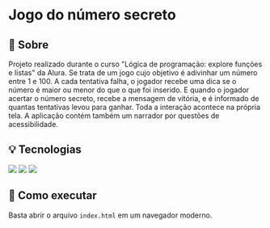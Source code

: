 # Jogo do número secreto

## 🔖 Sobre

Projeto realizado durante o curso "Lógica de programação: explore funções e listas" da Alura. Se trata de um jogo cujo objetivo é adivinhar um número entre 1 e 100. A cada tentativa falha, o jogador recebe uma dica se o número é maior ou menor do que o que foi inserido. E quando o jogador acertar o número secreto, recebe a mensagem de vitória, e é informado de quantas tentativas levou para ganhar. Toda a interação acontece na própria tela. A aplicação contém também um narrador por questões de acessibilidade.

## 💡 Tecnologias

<div>
  <img src="https://img.shields.io/badge/javascript-%23323330.svg?style=for-the-badge&logo=javascript&logoColor=%23F7DF1E">
  <img src="https://img.shields.io/badge/html5-%23E34F26.svg?style=for-the-badge&logo=html5&logoColor=white">
  <img src="https://img.shields.io/badge/css3-%231572B6.svg?style=for-the-badge&logo=css3&logoColor=white">
</div>

## 🚀 Como executar

Basta abrir o arquivo `index.html` em um navegador moderno.
